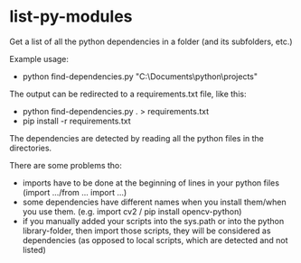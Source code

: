 # list-py-modules
Get a list of all the python dependencies in a folder (and its subfolders, etc.)

Example usage:
- python find-dependencies.py "C:\Documents\python\projects\"


The output can be redirected to a requirements.txt file, like this:
- python find-dependencies.py . > requirements.txt
- pip install -r requirements.txt

The dependencies are detected by reading all the python files in the directories.

There are some problems tho:
- imports have to be done at the beginning of lines in your python files (import .../from ... import ...)
- some dependencies have different names when you install them/when you use them. (e.g. import cv2 / pip install opencv-python)
- if you manually added your scripts into the sys.path or into the python library-folder, then import those scripts, they will be considered as dependencies (as opposed to local scripts, which are detected and not listed)
